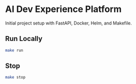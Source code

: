 # AI Dev Experience Platform

Initial project setup with FastAPI, Docker, Helm, and Makefile.

## Run Locally

```bash
make run
```

## Stop

```bash
make stop
```
